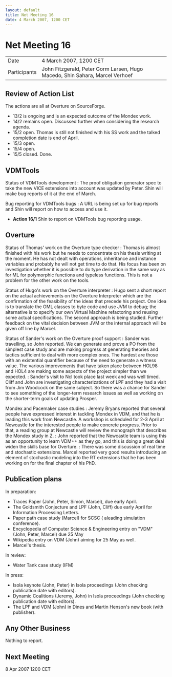 ```yaml
---
layout: default
title: Net Meeting 16
date: 4 March 2007, 1200 CET
---
```


<script src="https://code.jquery.com/jquery-1.11.1.min.js">
</script>
<script src="/javascripts/edit.js"></script>
<script>setEditButonNm();</script>

# Net Meeting 16

|||
|---|---|
| Date | 4 March 2007, 1200 CET |
| Participants | John Fitzgerald, Peter Gorm Larsen, Hugo Macedo, Shin Sahara, Marcel Verhoef |

Review of Action List
---------------------

The actions are all at Overture on SourceForge.

-   13/2 is ongoing and is an expected outcome of the Mondex work.
-   14/2 remains open. Discussed further when considering the research
    agenda.
-   15/2 open. Thomas is still not finished with his SS work and the
    talked completion date is end of April.
-   15/3 open.
-   15/4 open.
-   15/5 closed. Done.

VDMTools
--------

Status of VDMTools development
:   The proof obligation generator spec to take the new VICE extensions
    into account was updated by Peter. Shin will make bug reports of it
    at the end of March.

<!-- -->

Bug reporting for VDMTools bugs
:   A URL is being set up for bug reports and Shin will report on how to
    access and use it.

-   **Action 16/1** Shin to report on VDMTools bug reporting usage.

Overture
--------

Status of Thomas' work on the Overture type checker
:   Thomas is almost finished with his work but he needs to concentrate
    on his thesis writing at the moment. He has not dealt with
    operations, inheritance and instance variables and probably he will
    not get time to do that. His focus has been on investigation whether
    it is possible to do type derivation in the same way as for ML for
    polymorphic functions and typeless functions. This is not a problem
    for the other work on the tools.

<!-- -->

Status of Hugo's work on the Overture interpreter
:   Hugo sent a short report on the actual achievements on the Overture
    Interpreter which are the confirmation of the feasibility of the
    ideas that precede his project. One idea is to translate the OML
    classes to byte code and use JVM to debug; the alternative is to
    specify our own Virtual Machine refactoring and reusing some actual
    specifications. The second approach is being studied. Further
    feedback on the vital decision between JVM or the internal approach
    will be given off line by Marcel.

<!-- -->

Status of Sander's work on the Overture proof support
:   Sander was travelling, so John reported. We can generate and prove a
    PO from the simplest case study and are making progress at
    generating theories and tactics sufficient to deal with more complex
    ones. The hardest are those with an existential quantifier because
    of the need to generate a witness value. The various improvements
    that have taken place between HOL98 and HOL4 are making some aspects
    of the project simpler than we expected.
:   Sander's visit to Ncl took place last week and was well timed. Cliff
    and John are investigating characterizations of LPF and they had a
    visit from Jim Woodcock on the same subject. So there was a chance
    for Sander to see something of the longer-term research issues as
    well as working on the shorter-term goals of updating Prosper.

<!-- -->

Mondex and Pacemaker case studies
:   Jeremy Bryans reported that several people have expressed interest
    in tackling Mondex in VDM, and that he is leading this work from
    Newcastle. A workshop is scheduled for 2-3 April at Newcastle for
    the interested people to make concrete progress. Prior to that, a
    reading group at Newcastle will review the monograph that describes
    the Mondex study in Z.
:   John reported that the Newcastle team is using this as an
    opportunity to learn VDM++ as they go, and this is doing a great
    deal widen the skills base for Overture.
:   There was some discussion of real time and stochastic extensions.
    Marcel reported very good results introducing an element of
    stochastic modeling into the RT extensions that he has been working
    on for the final chapter of his PhD.

Publication plans
-----------------

In preparation:

-   Traces Paper (John, Peter, Simon, Marcel), due early April.
-   The Goldsmith Conjecture and LPF (John, Cliff) due early April for
    Information Processing Letters.
-   Paper path case study (Marcel) for SCSC ( aleading simulation
    conference).
-   Encyclopedia of Computer Science & Engineering entry on "VDM" (John,
    Peter, Marcel) due 25 May
-   Wikipedia entry on VDM (John) aiming for 25 May as well.
-   Marcel's thesis.

In review:

-   Water Tank case study (IFM)

In press:

-   Isola keynote (John, Peter) in Isola proceedings (John checking
    publication date with editors).
-   Dynamic Coalitions (Jeremy, John) in Isola proceedings (John
    checking publication date with editors).
-   The LPF and VDM (John) in Dines and Martin Henson's new book (with
    publisher).

Any Other Business
------------------

Nothing to report.

Next Meeting
------------

8 Apr 2007 1200 CET

  <div id="edit_page_div"></div>